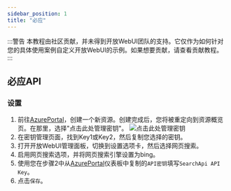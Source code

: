 ```yaml
---
sidebar_position: 1
title: "必应"
---
```


:::警告
本教程由社区贡献，并未得到开放WebUI团队的支持。它仅作为如何针对您的具体使用案例自定义开放WebUI的示例。如果想要贡献，请查看贡献教程。
:::

## 必应API

### 设置

1. 前往[AzurePortal](https://portal.azure.com/#create/Microsoft.BingSearch)，创建一个新资源。创建完成后，您将被重定向到资源概览页。在那里，选择"点击此处管理密钥"。 ![点击此处管理密钥](https://github.com/user-attachments/assets/dd2a3c67-d6a7-4198-ba54-67a3c8acff6d)
2. 在密钥管理页面，找到Key1或Key2，然后复制您选择的密钥。
3. 打开开放WebUI管理面板，切换到设置选项卡，然后选择网页搜索。
4. 启用网页搜索选项，并将网页搜索引擎设置为bing。
5. 使用您在步骤2中从[AzurePortal](https://portal.azure.com/#create/Microsoft.BingSearch)仪表板中复制的`API密钥`填写`SearchApi API Key`。
6. 点击`保存`。
